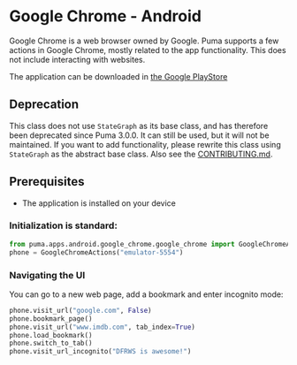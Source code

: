 # Google Chrome - Android

Google Chrome is a web browser owned by Google.
Puma supports a few actions in Google Chrome, mostly related to the app functionality.
This does not include interacting with websites.

The application can be downloaded in [the Google PlayStore](https://play.google.com/store/apps/details?id=com.android.chrome)

## Deprecation

This class does not use `StateGraph` as its base class, and has therefore been deprecated since Puma 3.0.0. It can still
be used, but it will not be maintained. If you want to add functionality, please rewrite this class using `StateGraph`
as the abstract base class. Also see the [CONTRIBUTING.md](../../../../CONTRIBUTING.md).

## Prerequisites
- The application is installed on your device

### Initialization is standard:

```python
from puma.apps.android.google_chrome.google_chrome import GoogleChromeActions
phone = GoogleChromeActions("emulator-5554")
```

### Navigating the UI

You can go to a new web page, add a bookmark and enter incognito mode:

```python
phone.visit_url("google.com", False)
phone.bookmark_page()
phone.visit_url("www.imdb.com", tab_index=True)
phone.load_bookmark()
phone.switch_to_tab()
phone.visit_url_incognito("DFRWS is awesome!")
```
